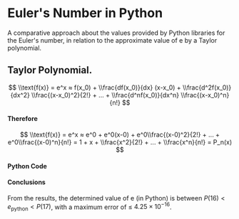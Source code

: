 # Euler's Number in Python
A comparative approach about the values provided by Python libraries for the Euler's number, in relation to the approximate value of e by a Taylor polynomial.

## Taylor Polynomial.
$$
\\text{f(x)} = e^x ≈ f(x_0) + \\frac{df(x_0)}{dx} (x-x_0) + \\frac{d^2f(x_0)}{dx^2} \\frac{(x-x_0)^2}{2!} + ...  + \\frac{d^nf(x_0)}{dx^n} \\frac{(x-x_0)^n}{n!}   
$$

#### Therefore
$$
\\text{f(x)} = e^x ≈ e^0 + e^0(x-0) + e^0\\frac{(x-0)^2}{2!} + ...  + e^0\\frac{(x-0)^n}{n!} = 1 + x + \\frac{x^2}{2!} + ...  + \\frac{x^n}{n!} = P_n(x)
$$

#### Python Code

#### Conclusions
From the results, the determined value of e (in Python) is between $P(16) < e_{\text{python}} < P(17)$, with a maximum error of ≤ $4.25 \times 10^{-16}$.

